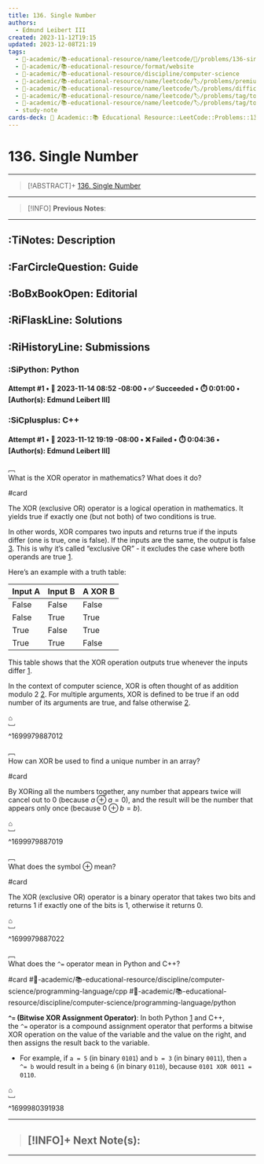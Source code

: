 ```yaml
---
title: 136. Single Number
authors:
  - Edmund Leibert III
created: 2023-11-12T19:15
updated: 2023-12-08T21:19
tags:
  - 🔴-academic/📚-educational-resource/name/leetcode/🔖/problems/136-single-number
  - 🔴-academic/📚-educational-resource/format/website
  - 🔴-academic/📚-educational-resource/discipline/computer-science
  - 🔴-academic/📚-educational-resource/name/leetcode/🏷️/problems/premium/no
  - 🔴-academic/📚-educational-resource/name/leetcode/🏷️/problems/difficulty/easy
  - 🔴-academic/📚-educational-resource/name/leetcode/🏷️/problems/tag/topic/array
  - 🔴-academic/📚-educational-resource/name/leetcode/🏷️/problems/tag/topic/bit-manipulation
  - study-note
cards-deck: 🔴 Academic::📚 Educational Resource::LeetCode::Problems::136. Single Number
---
```


# 136. Single Number

---

> [!ABSTRACT]+
> [136. Single Number](https://leetcode.com/problems/single-number/description/)

---

> [!INFO]
> **Previous Notes**:
> 

---

## :TiNotes: Description

## :FarCircleQuestion: Guide

## :BoBxBookOpen: Editorial

## :RiFlaskLine: Solutions

## :RiHistoryLine: Submissions

### :SiPython: Python

#### **Attempt #1** • 📆 2023-11-14 08:52 -08:00 • ✅ Succeeded • ⏱️ 0:01:00 • \[Author(s): Edmund Leibert III\]

### :SiCplusplus: C++

#### **Attempt #1** • 📆 2023-11-12 19:19 -08:00 • ❌ Failed • ⏱️ 0:04:36 • \[Author(s): Edmund Leibert III\]

﹇<br>
What is the XOR operator in mathematics? What does it do?

#card 

The XOR (exclusive OR) operator is a logical operation in mathematics. It yields true if exactly one (but not both) of two conditions is true.

In other words, XOR compares two inputs and returns true if the inputs differ (one is true, one is false). If the inputs are the same, the output is false [3](https://www.omnicalculator.com/math/xor). This is why it’s called “exclusive OR” - it excludes the case where both operands are true [1](https://en.wikipedia.org/wiki/Exclusive_or).

Here’s an example with a truth table:

|Input A|Input B|A XOR B|
|---|---|---|
|False|False|False|
|False|True|True|
|True|False|True|
|True|True|False|

This table shows that the XOR operation outputs true whenever the inputs differ [1](https://en.wikipedia.org/wiki/Exclusive_or).

In the context of computer science, XOR is often thought of as addition modulo 2 [2](https://mathworld.wolfram.com/XOR.html). For multiple arguments, XOR is defined to be true if an odd number of its arguments are true, and false otherwise [2](https://mathworld.wolfram.com/XOR.html).

⌂
<br>﹈<br>^1699979887012

﹇<br>
How can XOR be used to find a unique number in an array?

#card 

 By XORing all the numbers together, any number that appears twice will cancel out to $0$ (because $a \oplus a=0$), and the result will be the number that appears only once (because $0 \oplus b=b$).
 
⌂
<br>﹈<br>^1699979887019

﹇<br>
What does the symbol $\oplus$ mean? 

#card 

The XOR (exclusive OR) operator is a binary operator that takes two bits and returns 1 if exactly one of the bits is 1, otherwise it returns 0.

⌂
<br>﹈<br>^1699979887022

﹇<br>
What does the `^=` operator mean in Python and C++?

#card #🔴-academic/📚-educational-resource/discipline/computer-science/programming-language/cpp #🔴-academic/📚-educational-resource/discipline/computer-science/programming-language/python 

**`^=` (Bitwise XOR Assignment Operator)**: In both Python [1](https://www.w3schools.com/python/python_operators.asp) and C++, the `^=` operator is a compound assignment operator that performs a bitwise XOR operation on the value of the variable and the value on the right, and then assigns the result back to the variable. 
- For example, if `a = 5` (in binary `0101`) and `b = 3` (in binary `0011`), then `a ^= b` would result in `a` being `6` (in binary `0110`), because `0101 XOR 0011 = 0110`.

⌂
<br>﹈<br>^1699980391938



---

> [!INFO]+ 
> **Next Note(s)**:
> - 

---
